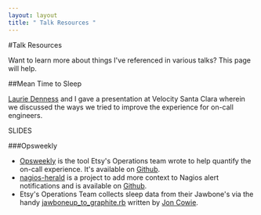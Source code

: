 ```yaml
---
layout: layout
title: " Talk Resources "
---
```


#Talk Resources

Want to learn more about things I've referenced in various talks? This page will help.

##Mean Time to Sleep

[Laurie Denness](https://twitter.com/lozzd) and I gave a presentation at Velocity Santa Clara wherein we discussed the ways we tried to improve
the experience for on-call engineers.

SLIDES

###Opsweekly

* [Opsweekly](http://codeascraft.com/2014/06/19/opsweekly-measuring-on-call-experience-with-alert-classification/)
is the tool Etsy's Operations team wrote to help quantify the on-call experience.
It's available on [Github](https://github.com/etsy/opsweekly).
* [nagios-herald](http://codeascraft.com/2014/06/06/introducing-nagios-herald/) is a
project to add more context to Nagios alert notifications and is available on
[Github](https://github.com/etsy/nagios-herald).
* Etsy's Operations Team collects sleep data from their Jawbone's via the handy
[jawboneup\_to\_graphite.rb](https://github.com/jonlives/jawboneup_to_graphite)
written by [Jon Cowie](https://twitter.com/jonlives).
